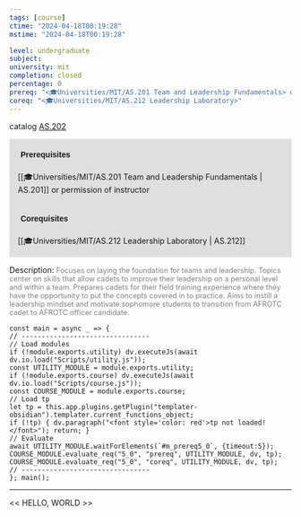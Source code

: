 ```yaml
---
tags: [course]
ctime: "2024-04-18T00:19:28"
mstime: "2024-04-18T00:19:28"

level: undergraduate
subject: 
university: mit
completion: closed
percentage: 0
prereq: "<🎓Universities/MIT/AS.201 Team and Leadership Fundamentals> or permission of instructor"
coreq: "<🎓Universities/MIT/AS.212 Leadership Laboratory>"
---
```


catalog [AS.202](http://student.mit.edu/catalog/mASa.html#AS.202)

<span style="display: block; padding: 15px; background-color: rgb(100, 100, 100, 0.2);"><font id="m_prereq5_0" style="display: block; font-family: Arial, sans-serif; font-weight: bold; padding: 5px">Prerequisites</font><br><span id="prereq5_0">[[🎓Universities/MIT/AS.201 Team and Leadership Fundamentals | AS.201]] or permission of instructor</span></span>
<span style="display: block; padding: 15px; background-color: rgb(100, 100, 100, 0.2);"><font id="m_coreq5_0" style="display: block; font-family: Arial, sans-serif; font-weight: bold; padding: 5px">Corequisites</font><br><span id="coreq5_0">[[🎓Universities/MIT/AS.212 Leadership Laboratory | AS.212]]</span></span>

<font style="">Description:</font>
<font style="color: grey; font-size: 0.8rem;">Focuses on laying the foundation for teams and leadership. Topics center on skills that allow cadets to improve their leadership on a personal level and within a team. Prepares cadets for their field training experience where they have the opportunity to put the concepts covered in to practice. Aims to instill a leadership mindset and motivate sophomore students to transition from AFROTC cadet to AFROTC officer candidate.</font>

```dataviewjs
const main = async _ => {
// --------------------------------
// Load modules
if (!module.exports.utility) dv.executeJs(await dv.io.load("Scripts/utility.js"));
const UTILITY_MODULE = module.exports.utility;
if (!module.exports.course) dv.executeJs(await dv.io.load("Scripts/course.js"));
const COURSE_MODULE = module.exports.course;
// Load tp
let tp = this.app.plugins.getPlugin("templater-obsidian").templater.current_functions_object;
if (!tp) { dv.paragraph("<font style='color: red'>tp not loaded!</font>"); return; }
// Evaluate
await UTILITY_MODULE.waitForElements(`#m_prereq5_0`, {timeout:5});
COURSE_MODULE.evaluate_req("5_0", "prereq", UTILITY_MODULE, dv, tp);
COURSE_MODULE.evaluate_req("5_0", "coreq", UTILITY_MODULE, dv, tp);
// --------------------------------
}; main();
```

---

<< HELLO, WORLD >>
